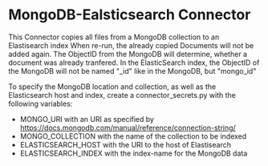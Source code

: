 # MongoDB-Ealsticsearch Connector

This Connector copies all files from a MongoDB collection to an Elastisearch index
When re-run, the already copied Documents will not be added again.
The ObjectID from the MongoDB will determine, whether a document was already tranfered.
In the ElasticSearch index, the ObjectID of the MongoDB will not be named "_id" like in the MongoDB, but "mongo_id"

To specify the MongoDB location and collection, as well as the Elasticsearch host and index, create a connector_secrets.py with the following variables:
- MONGO_URI with an URI as specified by https://docs.mongodb.com/manual/reference/connection-string/
- MONGO_COLLECTION with the name of the collection to be indexed
- ELASTICSEARCH_HOST with the URI to the host of Elastisearch
- ELASTICSEARCH_INDEX with the index-name for the MongoDB data
